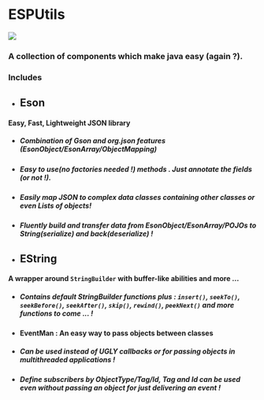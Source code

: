 # ESPUtils
[![](https://jitpack.io/v/kasra-sh/esputils.svg)](https://jitpack.io/#kasra-sh/esputils)
###
### A collection of components which make java easy (again ?).
### Includes
- ## Eson
#### Easy, Fast, Lightweight JSON library
 - ##### Combination of Gson and org.json features (EsonObject/EsonArray/ObjectMapping)
 - ##### Easy to use(no factories needed !) methods . Just annotate the fields (or not !).
 - ##### Easily map JSON to complex data classes containing other classes or even Lists of objects!
 - ##### Fluently build and transfer data from *EsonObject*/*EsonArray*/*POJO*s to *String*(serialize) and back(deserialize) !
- ## EString
#### A wrapper around `StringBuilder` with buffer-like abilities and more ...
- ##### Contains default StringBuilder functions plus : `insert()`, `seekTo()`, `seekBefore()`, `seekAfter()`, `skip()`, `rewind()`, `peekNext()` and more functions to come ... !
- #### EventMan : An easy way to pass objects between classes
 - ##### Can be used instead of *UGLY* callbacks or for passing objects in multithreaded applications !
 - ##### Define subscribers by ObjectType/Tag/Id, Tag and Id can be used even without passing an object for just delivering an event !
